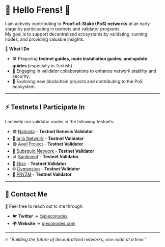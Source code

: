 # 👾 Hello Frens! 🧪

I am actively contributing to **Proof-of-Stake (PoS) networks** at an early stage by participating in testnets and validator programs.  
My goal is to support decentralized ecosystems by validating, running nodes, and providing valuable insights.

📌 **What I Do**
- 🛠️ Preparing **testnet guides, node installation guides, and update guides** (especially in Turkish).
- 🔗 Engaging in validator collaborations to enhance network stability and security.
- 🚀 Exploring new blockchain projects and contributing to the PoS ecosystem.

---

## ⚡ Testnets I Participate In
I actively run validator nodes in the following testnets:

- 🟢 [Namada](https://namada.net) - **Testnet Genesis Validator**
- 🔵 [ar.io Network](https://ar.io) - **Testnet Validator**
- 🟣 [Avail Project](https://www.availproject.org) - **Testnet Validator**
- 🦑 [Subsquid Network](https://subsquid.io) - **Testnet Validator**
- 📊 [Santiment](https://sanr.network/) - **Testnet Validator**
- 🧪 [Elixir](https://elixir.finance) - **Testnet Validator**
- 🌐 [Dymension](https://dymension.xyz) - **Testnet Validator**
- 🚀 [PRYZM](https://pryzm.zone) - **Testnet Validator**

---

## 📡 Contact Me
📩 Feel free to reach out to me through:

- 🐦 **Twitter** → [@pleconodes](https://twitter.com/pleconodes)  
- 🌍 **Website** → [pleconodes.com](https://pleconodes.com)  

---

🔥 _"Building the future of decentralized networks, one node at a time."_  

